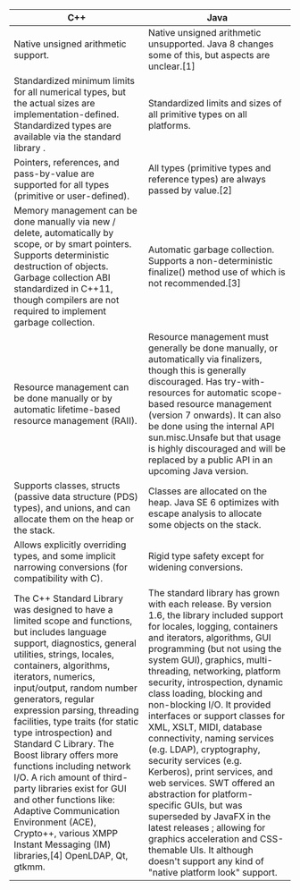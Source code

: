 | C++                                                                                                                                                                                                                                                                                                                                                                                                                                                                                                                                                                                                                                               | Java                                                                                                                                                                                                                                                                                                                                                                                                                                                                                                                                                                                                                                                                                                                                                                                          |
|---------------------------------------------------------------------------------------------------------------------------------------------------------------------------------------------------------------------------------------------------------------------------------------------------------------------------------------------------------------------------------------------------------------------------------------------------------------------------------------------------------------------------------------------------------------------------------------------------------------------------------------------------|-----------------------------------------------------------------------------------------------------------------------------------------------------------------------------------------------------------------------------------------------------------------------------------------------------------------------------------------------------------------------------------------------------------------------------------------------------------------------------------------------------------------------------------------------------------------------------------------------------------------------------------------------------------------------------------------------------------------------------------------------------------------------------------------------|
| Native unsigned arithmetic support.                                                                                                                                                                                                                                                                                                                                                                                                                                                                                                                                                                                                               | Native unsigned arithmetic unsupported. Java 8 changes some of this, but aspects are unclear.[1]                                                                                                                                                                                                                                                                                                                                                                                                                                                                                                                                                                                                                                                                                              |
| Standardized minimum limits for all numerical types, but the actual sizes are implementation-defined. Standardized types are available via the standard library <cstdint>.                                                                                                                                                                                                                                                                                                                                                                                                                                                                        | Standardized limits and sizes of all primitive types on all platforms.                                                                                                                                                                                                                                                                                                                                                                                                                                                                                                                                                                                                                                                                                                                        |
| Pointers, references, and pass-by-value are supported for all types (primitive or user-defined).                                                                                                                                                                                                                                                                                                                                                                                                                                                                                                                                                  | All types (primitive types and reference types) are always passed by value.[2]                                                                                                                                                                                                                                                                                                                                                                                                                                                                                                                                                                                                                                                                                                                |
| Memory management can be done manually via new / delete, automatically by scope, or by smart pointers. Supports deterministic destruction of objects. Garbage collection ABI standardized in C++11, though compilers are not required to implement garbage collection.                                                                                                                                                                                                                                                                                                                                                                            | Automatic garbage collection. Supports a non-deterministic finalize() method use of which is not recommended.[3]                                                                                                                                                                                                                                                                                                                                                                                                                                                                                                                                                                                                                                                                              |
| Resource management can be done manually or by automatic lifetime-based resource management (RAII).                                                                                                                                                                                                                                                                                                                                                                                                                                                                                                                                               | Resource management must generally be done manually, or automatically via finalizers, though this is generally discouraged. Has try-with-resources for automatic scope-based resource management (version 7 onwards). It can also be done using the internal API sun.misc.Unsafe but that usage is highly discouraged and will be replaced by a public API in an upcoming Java version.                                                                                                                                                                                                                                                                                                                                                                                                       |
| Supports classes, structs (passive data structure (PDS) types), and unions, and can allocate them on the heap or the stack.                                                                                                                                                                                                                                                                                                                                                                                                                                                                                                                       | Classes are allocated on the heap. Java SE 6 optimizes with escape analysis to allocate some objects on the stack.                                                                                                                                                                                                                                                                                                                                                                                                                                                                                                                                                                                                                                                                            |
| Allows explicitly overriding types, and some implicit narrowing conversions (for compatibility with C).                                                                                                                                                                                                                                                                                                                                                                                                                                                                                                                                           | Rigid type safety except for widening conversions.                                                                                                                                                                                                                                                                                                                                                                                                                                                                                                                                                                                                                                                                                                                                            |
| The C++ Standard Library was designed to have a limited scope and functions, but includes language support, diagnostics, general utilities, strings, locales, containers, algorithms, iterators, numerics, input/output, random number generators, regular expression parsing, threading facilities, type traits (for static type introspection) and Standard C Library. The Boost library offers more functions including network I/O. A rich amount of third-party libraries exist for GUI and other functions like: Adaptive Communication Environment (ACE), Crypto++, various XMPP Instant Messaging (IM) libraries,[4] OpenLDAP, Qt, gtkmm. | The standard library has grown with each release. By version 1.6, the library included support for locales, logging, containers and iterators, algorithms, GUI programming (but not using the system GUI), graphics, multi-threading, networking, platform security, introspection, dynamic class loading, blocking and non-blocking I/O. It provided interfaces or support classes for XML, XSLT, MIDI, database connectivity, naming services (e.g. LDAP), cryptography, security services (e.g. Kerberos), print services, and web services. SWT offered an abstraction for platform-specific GUIs, but was superseded by JavaFX in the latest releases ; allowing for graphics acceleration and CSS-themable UIs. It although doesn't support any kind of "native platform look" support. |